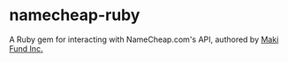 namecheap-ruby
==============

A Ruby gem for interacting with NameCheap.com's API, authored by [Maki Fund Inc.](http://www.makifund.com)
